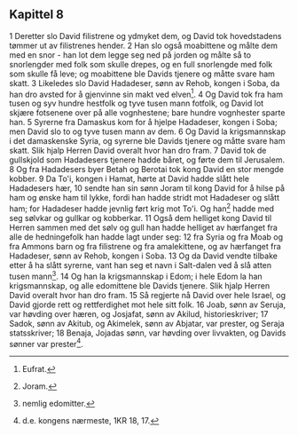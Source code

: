## Kapittel 8

1 Deretter slo David filistrene og ydmyket dem, og David tok hovedstadens tømmer ut av filistrenes hender.
2 Han slo også moabittene og målte dem med en snor - han lot dem legge seg ned på jorden og målte så to snorlengder med folk som skulle drepes, og en full snorlengde med folk som skulle få leve; og moabittene ble Davids tjenere og måtte svare ham skatt.
3 Likeledes slo David Hadadeser, sønn av Rehob, kongen i Soba, da han dro avsted for å gjenvinne sin makt ved elven[^1].
4 Og David tok fra ham tusen og syv hundre hestfolk og tyve tusen mann fotfolk, og David lot skjære fotsenene over på alle vognhestene; bare hundre vognhester sparte han.
5 Syrerne fra Damaskus kom for å hjelpe Hadadeser, kongen i Soba; men David slo to og tyve tusen mann av dem.
6 Og David la krigsmannskap i det damaskenske Syria, og syrerne ble Davids tjenere og måtte svare ham skatt. Slik hjalp Herren David overalt hvor han dro fram.
7 David tok de gullskjold som Hadadesers tjenere hadde båret, og førte dem til Jerusalem.
8 Og fra Hadadesers byer Betah og Berotai tok kong David en stor mengde kobber.
9 Da To'i, kongen i Hamat, hørte at David hadde slått hele Hadadesers hær,
10 sendte han sin sønn Joram til kong David for å hilse på ham og ønske ham til lykke, fordi han hadde stridt mot Hadadeser og slått ham; for Hadadeser hadde jevnlig ført krig mot To'i. Og han[^2] hadde med seg sølvkar og gullkar og kobberkar.
11 Også dem helliget kong David til Herren sammen med det sølv og gull han hadde helliget av hærfanget fra alle de hedningefolk han hadde lagt under seg:
12 fra Syria og fra Moab og fra Ammons barn og fra filistrene og fra amalekittene, og av hærfanget fra Hadadeser, sønn av Rehob, kongen i Soba.
13 Og da David vendte tilbake etter å ha slått syrerne, vant han seg et navn i Salt-dalen ved å slå atten tusen mann[^3].
14 Og han la krigsmannskap i Edom; i hele Edom la han krigsmannskap, og alle edomittene ble Davids tjenere. Slik hjalp Herren David overalt hvor han dro fram.
15 Så regjerte nå David over hele Israel, og David gjorde rett og rettferdighet mot hele sitt folk.
16 Joab, sønn av Seruja, var høvding over hæren, og Josjafat, sønn av Akilud, historieskriver;
17 Sadok, sønn av Akitub, og Akimelek, sønn av Abjatar, var prester, og Seraja statsskriver;
18 Benaja, Jojadas sønn, var høvding over livvakten, og Davids sønner var prester[^4].

[^1]:  Eufrat.
[^2]:  Joram.
[^3]:  nemlig edomitter.
[^4]:  d.e. kongens nærmeste, 1KR 18, 17.
